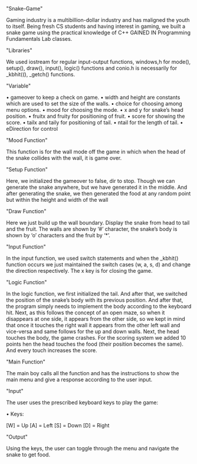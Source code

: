 "Snake-Game"

Gaming industry is a multibillion-dollar industry and has maligned the youth to itself. Being fresh CS students and having interest in gaming, we built a snake game using the practical knowledge of C++ GAINED IN Programming Fundamentals Lab classes.


"Libraries"

We used iostream for regular input-output functions, windows,h for mode(), setup(), draw(), input(), logic() functions and conio.h is necessarily for _kbhit((), _getch() functions.


"Variable"

• gameover to keep a check on game.
• width and height are constants which are used to set the size of the walls.
• choice for choosing among menu options.
• mood for choosing the mode.
• x and y for snake’s head position.
• fruitx and fruity for positioning of fruit.
• score for showing the score.
• tailx and taily for positioning of tail.
• ntail for the length of tail.
• eDirection for control


"Mood Function"

This function is for the wall mode off the game in which when the head of the snake collides with the wall, it is 
game over.

"Setup Function"

Here, we initialized the gameover to false, dir to stop. Though we can generate the snake anywhere, but we have 
generated it in the middle. And after generating the snake, we then generated the food at any random point but 
within the height and width of the wall

"Draw Function"

Here we just build up the wall boundary. Display the snake from head to tail and the fruit. The walls are shown 
by ‘#’ character, the snake’s body is shown by ‘o’ characters and the fruit by ‘*’.

"Input Function"

In the input function, we used switch statements and when the _kbhit() function occurs we just maintained the 
switch cases (w, a, s, d) and change the direction respectively. The x key is for closing the game.

"Logic Function"

In the logic function, we first initialized the tail. And after that, we switched the position of the snake’s body with 
its previous position. And after that, the program simply needs to implement the body according to the keyboard 
hit. Next, as this follows the concept of an open maze, so when it disappears at one side, it appears from the other 
side, so we kept in mind that once it touches the right wall it appears from the other left wall and vice-versa and 
same follows for the up and down walls. Next, the head touches the body, the game crashes. For the scoring 
system we added 10 points hen the head touches the food (their position becomes the same). And every touch
increases the score.

"Main Function"

The main boy calls all the function and has the instructions to show the main menu and give a response according 
to the user input.

"Input"

The user uses the prescribed keyboard keys to play the game:

• Keys:

[W] = Up
[A] = Left
[S] = Down
[D] = Right

"Output"

Using the keys, the user can toggle through the menu and navigate the snake to get food.
